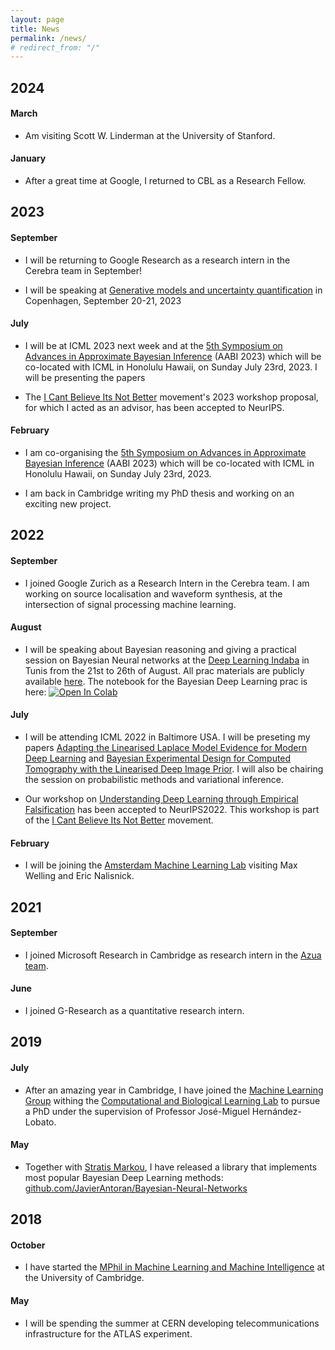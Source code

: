 ```yaml
---
layout: page
title: News
permalink: /news/
# redirect_from: "/"
---
```


## 2024

#### March

* Am visiting Scott W. Linderman at the University of Stanford. 

#### January

* After a great time at Google, I returned to CBL as a Research Fellow.

## 2023


#### September


* I will be returning to Google Research as a research intern in the Cerebra team in September!

* I will be speaking at [Generative models and uncertainty quantification](https://genu.ai/2023/) in Copenhagen, September 20-21, 2023

#### July

* I will be at ICML 2023 next week and at the [5th Symposium on Advances in Approximate Bayesian Inference](http://approximateinference.org) (AABI 2023) which will be co-located with ICML in Honolulu Hawaii, on Sunday July 23rd, 2023. I will be presenting the papers 

* The [I Cant Believe Its Not Better](http://icbinb.cc) movement's 2023 workshop proposal, for which I acted as an advisor, has been accepted to NeurIPS.

#### February

* I am co-organising the [5th Symposium on Advances in Approximate Bayesian Inference](http://approximateinference.org) 
(AABI 2023) which will be co-located with ICML in Honolulu Hawaii, on Sunday July 23rd, 2023.


* I am back in Cambridge writing my PhD thesis and working on an exciting new project.

## 2022


#### September

* I joined Google Zurich as a Research Intern in the Cerebra team. I am working on source localisation and waveform synthesis, at the intersection of signal processing machine learning. 

#### August

* I will be speaking about Bayesian reasoning and giving a practical session on Bayesian Neural networks at the [Deep Learning Indaba](https://deeplearningindaba.com/2022/) in Tunis from the 21st to 26th of August. All prac materials are publicly available [here](https://github.com/deep-learning-indaba/indaba-pracs-2022). The notebook for the Bayesian Deep Learning prac is here: [![Open In Colab](https://colab.research.google.com/assets/colab-badge.svg)](https://colab.research.google.com/github/deep-learning-indaba/indaba-pracs-2022/blob/main/practicals/Introduction_to_ML_using_JAX.ipynb)

#### July

* I will be attending ICML 2022 in Baltimore USA. I will be preseting my papers [Adapting the Linearised Laplace Model Evidence for Modern Deep Learning](https://arxiv.org/pdf/2206.08900.pdf) and [Bayesian Experimental Design for Computed Tomography with the Linearised Deep Image Prior](https://arxiv.org/pdf/2207.05714.pdf). I will also be chairing the session on probabilistic methods and variational inference.

* Our workshop on [Understanding Deep Learning through Empirical Falsification](https://sites.google.com/view/icbinb-2022/home?authuser=0) has been accepted to NeurIPS2022. This workshop is part of the [I Cant Believe Its Not Better](http://icbinb.cc) movement.

#### February

* I will be joining the [Amsterdam Machine Learning Lab](http://amlab.science.uva.nl) visiting Max Welling and Eric Nalisnick. 


## 2021

#### September

* I joined Microsoft Research in Cambridge as research intern in the [Azua team](https://github.com/microsoft/project-azua). 


#### June

* I joined G-Research as a quantitative research intern.


## 2019

#### July

* After an amazing year in Cambridge, I have joined the [Machine Learning Group](http://mlg.eng.cam.ac.uk) withing the [Computational and Biological Learning Lab](https://www.cbl-cambridge.org) to pursue a PhD under the supervision of Professor José-Miguel Hernández-Lobato.

#### May

* Together with [Stratis Markou](https://github.com/stratisMarkou), I have released a library that implements most popular Bayesian Deep Learning methods: [github.com/JavierAntoran/Bayesian-Neural-Networks](https://github.com/JavierAntoran/Bayesian-Neural-Networks)

## 2018

#### October

* I have started the  [MPhil in Machine Learning and Machine Intelligence](https://www.mlmi.eng.cam.ac.uk/course-highlights/2018-2019) at the University of Cambridge.

#### May
* I will be spending the summer at CERN developing telecommunications infrastructure for the ATLAS experiment.